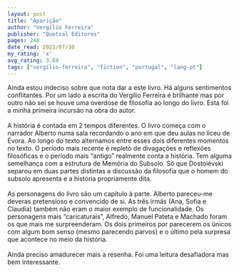 ```yaml
---
layout: post
title: "Aparição"
author: "Vergílio Ferreira"
publisher: "Quetzal Editores"
pages: 248
date_read: 2023/07/30
my_rating: 'x'
avg_rating: 3.69
tags: ["vergílio-ferreira", "fiction", "portugal", "lang-pt"]
---
```


Ainda estou indeciso sobre que nota dar a este livro. Há alguns sentimentos conflitantes. Por um lado a escrita do Vergílio Ferreira é brilhante mas por outro não sei se houve uma overdose de filosofia ao longo do livro. Esta foi a minha primeira incursão na obra do autor.<br/><br/>A história é contada em 2 tempos diferentes. O livro começa com o narrador Alberto numa sala recordando o ano em que deu aulas no liceu de Évora. Ao longo do texto alternamos entre esses dois diferentes momentos no texto. O período mais recente é repleto de divagações e reflexões filosóficas e o período mais “antigo” realmente conta a história. Tem alguma semelhança  com a estrutura de Memória do Subsolo. Só que Dostoiévski separou em duas partes distintas a discussão da filosofia que o homem do subsolo apresenta e a história propriamente dita. <br/><br/>As personagens do livro são um capítulo à parte. Alberto pareceu-me deveras pretensioso e convencido de si. As três irmãs (Ana, Sofia e Claudia) também não eram o maior exemplo de funcionalidade. Os personagens mais “caricaturais”, Alfredo, Manuel Pateta e Machado foram os que mais me surpreenderam. Os dois primeiros por parecerem os únicos com algum bom senso (mesmo parecendo parvos) e o último pela surpresa que acontece no meio da história. <br/><br/>Ainda preciso amadurecer mais a resenha. Foi uma leitura desafiadora mas bem interessante. 

